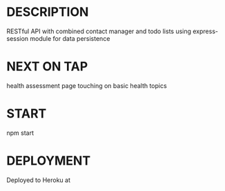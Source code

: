 # DESCRIPTION

RESTful API with combined contact manager and todo lists using express-session module for data persistence

# NEXT ON TAP

health assessment page touching on basic health topics

# START

npm start

# DEPLOYMENT

Deployed to Heroku at
